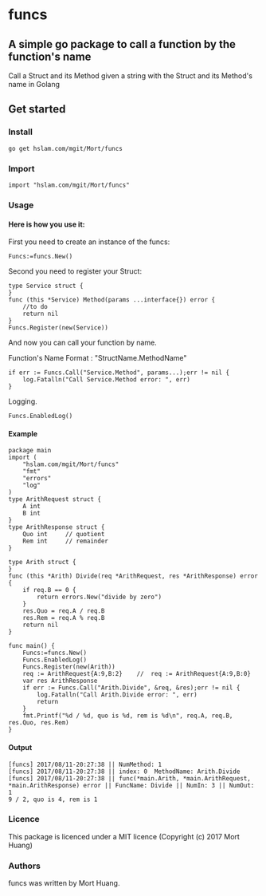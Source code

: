 # funcs
## A simple go package to call a function by the function's name
Call a Struct and its Method given a string with the Struct and its Method's name in Golang

## Get started

### Install
```
go get hslam.com/mgit/Mort/funcs
```
### Import
```
import "hslam.com/mgit/Mort/funcs"
```
### Usage
#### Here is how you use it:
First you need to create an instance of the funcs:
```
Funcs:=funcs.New()
```
Second you need to register your Struct:
```
type Service struct {
}
func (this *Service) Method(params ...interface{}) error {
    //to do
    return nil
}
Funcs.Register(new(Service))
```
And now you can call your function by name.

Function's Name Format : "StructName.MethodName"
```
if err := Funcs.Call("Service.Method", params...);err != nil {
    log.Fatalln("Call Service.Method error: ", err)
}
```
Logging.
```
Funcs.EnabledLog()
```

#### Example
```
package main
import (
	"hslam.com/mgit/Mort/funcs"
	"fmt"
	"errors"
	"log"
)
type ArithRequest struct {
	A int
	B int
}
type ArithResponse struct {
	Quo int		// quotient
	Rem int		// remainder
}

type Arith struct {
}
func (this *Arith) Divide(req *ArithRequest, res *ArithResponse) error {
	if req.B == 0 {
		return errors.New("divide by zero")
	}
	res.Quo = req.A / req.B
	res.Rem = req.A % req.B
	return nil
}

func main() {
	Funcs:=funcs.New()
	Funcs.EnabledLog()
	Funcs.Register(new(Arith))
	req := ArithRequest{A:9,B:2}	//	req := ArithRequest{A:9,B:0}
	var res ArithResponse
	if err := Funcs.Call("Arith.Divide", &req, &res);err != nil {
		log.Fatalln("Call Arith.Divide error: ", err)
		return
	}
	fmt.Printf("%d / %d, quo is %d, rem is %d\n", req.A, req.B, res.Quo, res.Rem)
}
```

#### Output
```
[funcs] 2017/08/11-20:27:38 || NumMethod: 1
[funcs] 2017/08/11-20:27:38 || index: 0  MethodName: Arith.Divide
[funcs] 2017/08/11-20:27:38 || func(*main.Arith, *main.ArithRequest, *main.ArithResponse) error || FuncName: Divide || NumIn: 3 || NumOut: 1
9 / 2, quo is 4, rem is 1
```
### Licence
This package is licenced under a MIT licence (Copyright (c) 2017 Mort Huang)


### Authors
funcs was written by Mort Huang.


